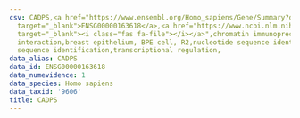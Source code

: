 ```yaml
---
csv: CADPS,<a href="https://www.ensembl.org/Homo_sapiens/Gene/Summary?db=core;g=ENSG00000163618"
  target="_blank">ENSG00000163618</a>,<a href="https://www.ncbi.nlm.nih.gov/pubmed/22863008"
  target="_blank"><i class="fas fa-file"></i></a>",chromatin immunoprecipitation assay,direct
  interaction,breast epithelium, BPE cell, R2,nucleotide sequence identification,nucleotide
  sequence identification,transcriptional regulation,
data_alias: CADPS
data_id: ENSG00000163618
data_numevidence: 1
data_species: Homo sapiens
data_taxid: '9606'
title: CADPS
---
```

